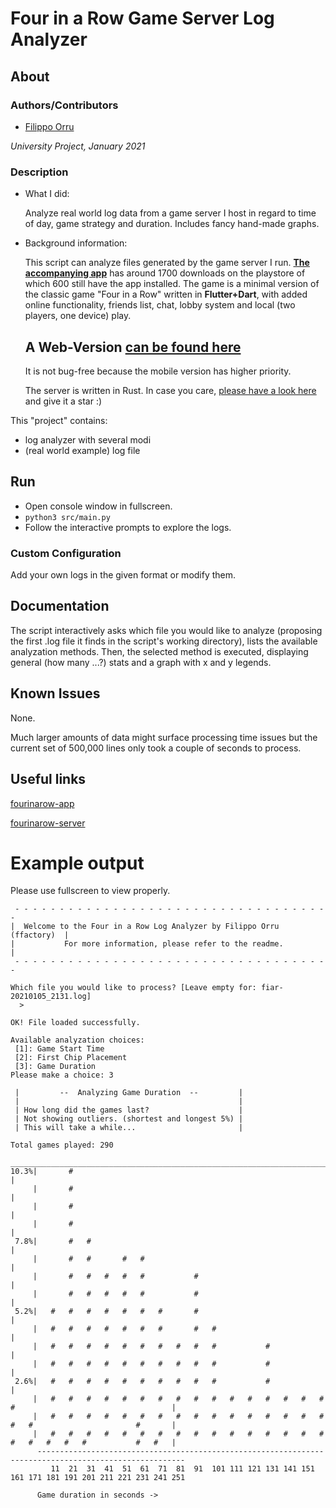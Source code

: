 # Four in a Row Game Server Log Analyzer

## About
### Authors/Contributors
* [Filippo Orru](https://github.com/ffactory-ofcl)

*University Project, January 2021*

### Description
- What I did:

  Analyze real world log data from a game server I host in regard to time of day, game strategy and duration. Includes fancy hand-made graphs.

- Background information:

  This script can analyze files generated by the game server I run. [**The accompanying app**](https://github.com/ffactory-ofcl/fourinarow-app) has around 1700 downloads on the playstore of which 600 still have the app installed. The game is a minimal version of the classic game "Four in a Row" written in **Flutter+Dart**, with added online functionality, friends list, chat, lobby system and local (two players, one device) play.

  ## **A Web-Version [can be found here]("https://play.fourinarow.ml/)**
  It is not bug-free because the mobile version has higher priority.

  The server is written in Rust. In case you care, [please have a look here]((https://github.com/ffactory-ofcl/fourinarow-server)) and give it a star :)


This "project" contains:
* log analyzer with several modi
* (real world example) log file

## Run
- Open console window in fullscreen. 
- `python3 src/main.py`
- Follow the interactive prompts to explore the logs.

### Custom Configuration
Add your own logs in the given format or modify them.

## Documentation
The script interactively asks which file you would like to analyze (proposing the first .log file it finds in the script's working directory), lists the available analyzation methods. Then, the selected method is executed, displaying general (how many ...?) stats and a graph with x and y legends.

## Known Issues
None.

Much larger amounts of data might surface processing time issues but the current set of 500,000 lines only took a couple of seconds to process.

## Useful links
[fourinarow-app](https://github.com/ffactory-ofcl/fourinarow-app)

[fourinarow-server](https://github.com/ffactory-ofcl/fourinarow-server)

# Example output
Please use fullscreen to view properly.
```
 - - - - - - - - - - - - - - - - - - - - - - - - - - - - - - - - - - - -
|  Welcome to the Four in a Row Log Analyzer by Filippo Orru (ffactory)  |
|           For more information, please refer to the readme.            |
 - - - - - - - - - - - - - - - - - - - - - - - - - - - - - - - - - - - -

Which file you would like to process? [Leave empty for: fiar-20210105_2131.log]
  > 

OK! File loaded successfully.

Available analyzation choices:
 [1]: Game Start Time
 [2]: First Chip Placement
 [3]: Game Duration
Please make a choice: 3

 |         --  Analyzing Game Duration  --         |
 |                                                 |
 | How long did the games last?                    |
 | Not showing outliers. (shortest and longest 5%) |
 | This will take a while...                       |

Total games played: 290
      _______________________________________________________________________________________________________
10.3%|       #                                                                                               |
     |       #                                                                                               |
     |       #                                                                                               |
     |       #                                                                                               |
 7.8%|       #   #                                                                                           |
     |       #   #       #   #                                                                               |
     |       #   #   #   #   #           #                                                                   |
     |       #   #   #   #   #           #                                                                   |
 5.2%|   #   #   #   #   #   #   #       #                                                                   |
     |   #   #   #   #   #   #   #       #   #                                                               |
     |   #   #   #   #   #   #   #   #   #   #           #                                                   |
     |   #   #   #   #   #   #   #   #   #   #           #                                                   |
 2.6%|   #   #   #   #   #   #   #   #   #   #           #                                                   |
     |   #   #   #   #   #   #   #   #   #   #   #   #   #   #   #   #   #                                   |
     |   #   #   #   #   #   #   #   #   #   #   #   #   #   #   #   #   #   #                       #       |
     |   #   #   #   #   #   #   #   #   #   #   #   #   #   #   #   #   #   #   #   #   #           #   #   |
      -------------------------------------------------------------------------------------------------------
         11  21  31  41  51  61  71  81  91  101 111 121 131 141 151 161 171 181 191 201 211 221 231 241 251 

      Game duration in seconds ->
```